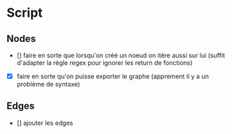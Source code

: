 # Script

## Nodes
- [] faire en sorte que lorsqu'on créé un noeud on itère aussi sur lui (suffit d'adapter la règle regex pour ignorer les return de fonctions)
- [x] faire en sorte qu'on puisse exporter le graphe (apprement il y a un problème de syntaxe)

## Edges
- [] ajouter les edges